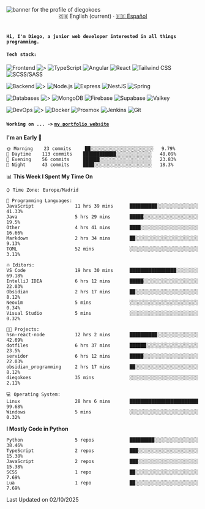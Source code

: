 <picture>
 <source media="(prefers-color-scheme: dark)" srcset="https://i.imgur.com/G5n6xUz.png">
 <source media="(prefers-color-scheme: light)" srcset="https://i.imgur.com/8gLfu4u.png">
 <img alt="banner for the profile of diegokoes" src="https://i.imgur.com/G5n6xUz.png">
</picture>

<!-- Language switcher -->
<div align="center">
  <a >🇬🇧 English (current)</a> · <a href="./README_es.md">🇪🇸 Español</a>
</div>
<br>

#### `Hi, I'm Diego, a junior web developer interested in all things programming.`

#### `Tech stack:`

<!-- Frontend -->
![Frontend   ](https://img.shields.io/badge/Front%20%20%20-20232a?style=for-the-badge&logo=terminal&logoColor=white)
![>](https://img.shields.io/badge/%3E-000000?style=for-the-badge&labelColor=000000&color=000000&logoColor=white&labelWidth=20)
![TypeScript](https://img.shields.io/badge/typescript-3178C6?style=for-the-badge&logo=typescript&logoColor=white)
![Angular](https://img.shields.io/badge/angular-7E22CE?style=for-the-badge&logo=angular&logoColor=white)
![React](https://img.shields.io/badge/react-20232a?style=for-the-badge&logo=react&logoColor=61DAFB)
![Tailwind CSS](https://img.shields.io/badge/tailwindcss-06B6D4?style=for-the-badge&logo=tailwindcss&logoColor=white)
![SCSS/SASS](https://img.shields.io/badge/scss-CC6699?style=for-the-badge&logo=sass&logoColor=white)
<!-- Backend -->
![Backend    ](https://img.shields.io/badge/Back%20%20%20%20-20232a?style=for-the-badge&logo=terminal&logoColor=white)
![>](https://img.shields.io/badge/%3E-000000?style=for-the-badge&labelColor=000000&color=000000&logoColor=white&labelWidth=20)
![Node.js](https://img.shields.io/badge/node.js-339933?style=for-the-badge&logo=nodedotjs&logoColor=white)
![Express](https://img.shields.io/badge/express-000000?style=for-the-badge&logo=express&logoColor=white)
![NestJS](https://img.shields.io/badge/nestjs-E0234E?style=for-the-badge&logo=nestjs&logoColor=white)
![Spring](https://img.shields.io/badge/spring-6DB33F?style=for-the-badge&logo=spring&logoColor=white)
<!-- Databases -->
![Databases  ](https://img.shields.io/badge/DB's%20-20232a?style=for-the-badge&logo=terminal&logoColor=white)
![>](https://img.shields.io/badge/%3E-000000?style=for-the-badge&labelColor=000000&color=000000&logoColor=white&labelWidth=20)
![MongoDB](https://img.shields.io/badge/mongodb-4EA94B?style=for-the-badge&logo=mongodb&logoColor=white)
![Firebase](https://img.shields.io/badge/firebase-FFCA28?style=for-the-badge&logo=firebase&logoColor=black)
![Supabase](https://img.shields.io/badge/supabase-3ECF8E?style=for-the-badge&logo=supabase&logoColor=white)
![Valkey](https://img.shields.io/badge/valkey-DC382D?style=for-the-badge&logo=valkey&logoColor=white)
<!-- DevOps -->
![DevOps     ](https://img.shields.io/badge/DevOps%20%20%20-20232a?style=for-the-badge&logo=terminal&logoColor=white)
![>](https://img.shields.io/badge/%3E-000000?style=for-the-badge&labelColor=000000&color=000000&logoColor=white&labelWidth=20)
![Docker](https://img.shields.io/badge/docker-2496ED?style=for-the-badge&logo=docker&logoColor=white)
![Proxmox](https://img.shields.io/badge/proxmox-e57000?style=for-the-badge&logo=proxmox&logoColor=white)
![Jenkins](https://img.shields.io/badge/jenkins-D24939?style=for-the-badge&logo=jenkins&logoColor=white)
![Git](https://img.shields.io/badge/git-F05032?style=for-the-badge&logo=git&logoColor=white)

#### `Working on ... ->`  [`my portfolio website`](https://github.com/diegokoes/portfolio)

<!--START_SECTION:waka-->
**I'm an Early 🐤** 

```text
🌞 Morning    23 commits     ██░░░░░░░░░░░░░░░░░░░░░░░   9.79% 
🌆 Daytime    113 commits    ████████████░░░░░░░░░░░░░   48.09% 
🌃 Evening    56 commits     ██████░░░░░░░░░░░░░░░░░░░   23.83% 
🌙 Night      43 commits     ████░░░░░░░░░░░░░░░░░░░░░   18.3%

```


📊 **This Week I Spent My Time On** 

```text
⌚︎ Time Zone: Europe/Madrid

💬 Programming Languages: 
JavaScript               11 hrs 39 mins      ██████████░░░░░░░░░░░░░░░   41.33% 
Java                     5 hrs 29 mins       █████░░░░░░░░░░░░░░░░░░░░   19.5% 
Other                    4 hrs 41 mins       ████░░░░░░░░░░░░░░░░░░░░░   16.66% 
Markdown                 2 hrs 34 mins       ██░░░░░░░░░░░░░░░░░░░░░░░   9.13% 
TOML                     52 mins             ░░░░░░░░░░░░░░░░░░░░░░░░░   3.11%

🔥 Editors: 
VS Code                  19 hrs 30 mins      █████████████████░░░░░░░░   69.18% 
IntelliJ IDEA            6 hrs 12 mins       █████░░░░░░░░░░░░░░░░░░░░   22.03% 
Obsidian                 2 hrs 17 mins       ██░░░░░░░░░░░░░░░░░░░░░░░   8.12% 
Neovim                   5 mins              ░░░░░░░░░░░░░░░░░░░░░░░░░   0.34% 
Visual Studio            5 mins              ░░░░░░░░░░░░░░░░░░░░░░░░░   0.32%

🐱‍💻 Projects: 
hsn-react-node           12 hrs 2 mins       ██████████░░░░░░░░░░░░░░░   42.69% 
dotfiles                 6 hrs 37 mins       ██████░░░░░░░░░░░░░░░░░░░   23.5% 
servidor                 6 hrs 12 mins       █████░░░░░░░░░░░░░░░░░░░░   22.03% 
obsidian_programming     2 hrs 17 mins       ██░░░░░░░░░░░░░░░░░░░░░░░   8.12% 
diegokoes                35 mins             ░░░░░░░░░░░░░░░░░░░░░░░░░   2.11%

💻 Operating System: 
Linux                    28 hrs 6 mins       █████████████████████████   99.68% 
Windows                  5 mins              ░░░░░░░░░░░░░░░░░░░░░░░░░   0.32%

```

**I Mostly Code in Python** 

```text
Python                   5 repos             █████████░░░░░░░░░░░░░░░░   38.46% 
TypeScript               2 repos             ███░░░░░░░░░░░░░░░░░░░░░░   15.38% 
JavaScript               2 repos             ███░░░░░░░░░░░░░░░░░░░░░░   15.38% 
SCSS                     1 repo              ██░░░░░░░░░░░░░░░░░░░░░░░   7.69% 
Lua                      1 repo              ██░░░░░░░░░░░░░░░░░░░░░░░   7.69%

```



 Last Updated on 02/10/2025
<!--END_SECTION:waka-->
